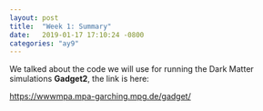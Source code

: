 ```yaml
---
layout: post
title:  "Week 1: Summary"
date:   2019-01-17 17:10:24 -0800
categories: "ay9"
---
```


We talked about the code we will use for running the Dark Matter  simulations **Gadget2**, the link is here:

https://wwwmpa.mpa-garching.mpg.de/gadget/
